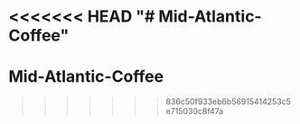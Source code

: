 <<<<<<< HEAD
"# Mid-Atlantic-Coffee" 
=======
# Mid-Atlantic-Coffee
>>>>>>> 836c50f933eb6b56915414253c5e715030c8f47a
